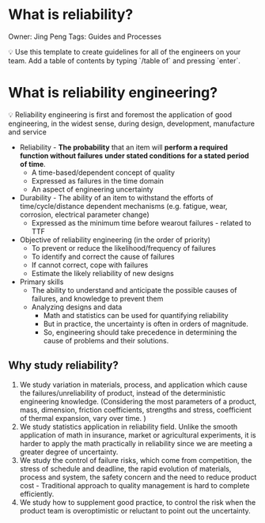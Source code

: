 # What is reliability?

Owner: Jing Peng
Tags: Guides and Processes

<aside>
💡 Use this template to create guidelines for all of the engineers on your team. Add a table of contents by typing `/table of` and pressing `enter`.

</aside>

# What is reliability engineering?

<aside>
💡 Reliability engineering is first and foremost the application of good engineering, in the widest sense, during design, development, manufacture and service

</aside>

- Reliability - **The probability** that an item will **perform a required function without failures** **under stated conditions** **for a stated period of time**.
    - A time-based/dependent concept of quality
    - Expressed as failures in the time domain
    - An aspect of engineering uncertainty
- Durability - The ability of an item to withstand the efforts of time/cycle/distance dependent mechanisms (e.g. fatigue, wear, corrosion, electrical parameter change)
    - Expressed as the minimum time before wearout failures - related to TTF
- Objective of reliability engineering (in the order of priority)
    - To prevent or reduce the likelihood/frequency of failures
    - To identify and correct the cause of failures
    - If cannot correct, cope with failures
    - Estimate the likely reliability of new designs
- Primary skills
    - The ability to understand and anticipate the possible causes of failures, and knowledge to prevent them
    - Analyzing designs and data
        - Math and statistics can be used for quantifying reliability
        - But in practice, the uncertainty is often in orders of magnitude.
        - So, engineering should take precedence in determining the cause of problems and their solutions.
    

## Why study reliability?

1. We study variation in materials, process, and application which cause the failures/unreliability of product, instead of the deterministic engineering knowledge. (Considering the most parameters of a product, mass, dimension, friction coefficients, strengths and stress, coefficient of thermal expansion, vary over time. )
2. We study statistics application in reliability field. Unlike the smooth application of math in insurance, market or agricultural experiments, it is harder to apply the math practically in reliability since we are meeting a greater degree of uncertainty.
3. We study the control of failure risks, which come from competition, the stress of schedule and deadline, the rapid evolution of materials, process and system, the safety concern and the need to reduce product cost - Traditional approach to quality management is hard to complete efficiently.
4. We study how to supplement good practice, to control the risk when the product team is overoptimistic or reluctant to point out the uncertainty. 

# 

#